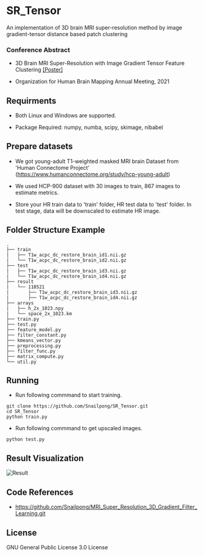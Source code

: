 # SR_Tensor
An implementation of 3D brain MRI super-resolution method by image gradient-tensor distance based patch clustering

### Conference Abstract
 - 3D Brain MRI Super-Resolution with Image Gradient Tensor Feature Clustering [[Poster]](https://github.com/Snailpong/SR_Tensor/files/7373293/ohbm.pdf)
  
 - Organization for Human Brain Mapping Annual Meeting, 2021


## Requirments

 - Both Linux and Windows are supported.

 - Package Required: numpy, numba, scipy, skimage, nibabel



## Prepare datasets

 - We got young-adult T1-weighted masked MRI brain Dataset from 'Human Connectome Project' (https://www.humanconnectome.org/study/hcp-young-adult)

 - We used HCP-900 dataset with 30 images to train, 867 images to estimate metrics.

 - Store your HR train data to 'train' folder, HR test data to 'test' folder. In test stage, data will be downscaled to estimate HR image.



## Folder Structure Example
```
.
├── train
|   ├── T1w_acpc_dc_restore_brain_id1.nii.gz
|   └── T1w_acpc_dc_restore_brain_id2.nii.gz
├── test
|   ├── T1w_acpc_dc_restore_brain_id3.nii.gz
|   └── T1w_acpc_dc_restore_brain_id4.nii.gz
├── result
|   └── 110521
|       ├── T1w_acpc_dc_restore_brain_id3.nii.gz
|       ├── T1w_acpc_dc_restore_brain_id4.nii.gz
├── arrays
|   ├── h_2x_1023.npy
|   └── space_2x_1023.km
├── train.py
├── test.py
├── feature_model.py
├── filter_constant.py
├── kmeans_vector.py
├── preprocessing.py
├── filter_func.py
├── matrix_compute.py
└── util.py
```


## Running
 - Run following commmand to start training.

```
git clone https://github.com/Snailpong/SR_Tensor.git
cd SR_Tensor
python train.py
```
 - Run following commmand to get upscaled images.

```
python test.py
```


## Result Visualization
![Result](https://user-images.githubusercontent.com/11583179/113809609-772f8b00-97a3-11eb-89a0-4bcf40294e72.png)


## Code References
  - https://github.com/Snailpong/MRI_Super_Resolution_3D_Gradient_Filter_Learning.git



## License
GNU General Public License 3.0 License
